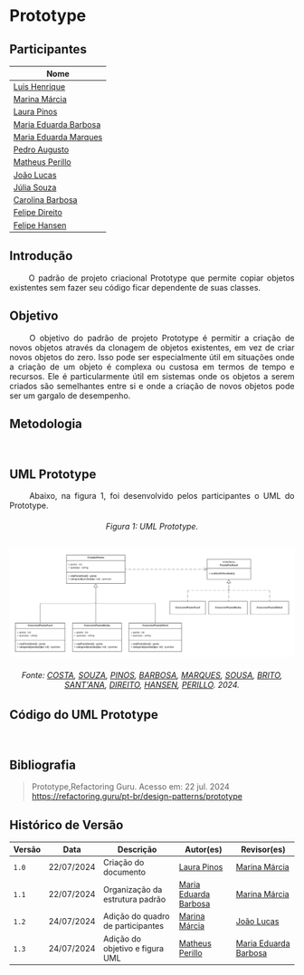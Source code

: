 # Prototype

## Participantes

| Nome                                                        |
| ----------------------------------------------------------- |
| [Luis Henrique](https://github.com/luishenrrique)           |
| [Marina Márcia](https://github.com/The-Boss-Nina)           |
| [Laura Pinos](https://github.com/laurapinos)                |
| [Maria Eduarda Barbosa](https://github.com/Madu01)          |
| [Maria Eduarda Marques](https://github.com/EduardaSMarques) |
| [Pedro Augusto](https://github.com/PedroSiq)                |
| [Matheus Perillo](https://github.com/MatheusPerillo)        |
| [João Lucas](https://github.com/Jlmsousa)                   |
| [Júlia Souza](https://github.com/JuliaSSouza)               |
| [Carolina Barbosa](https://github.com/CarolinaBarb)         |
| [Felipe Direito](https://github.com/FelipeDireito)          |
| [Felipe Hansen](https://github.com/FHansen98)               |

## **Introdução**

<p align="justify">
&emsp;&emsp; O padrão de projeto criacional Prototype que permite copiar objetos existentes sem fazer seu código ficar dependente de suas classes. 
</p>

## **Objetivo**

<p align="justify">
&emsp;&emsp; O objetivo do padrão de projeto Prototype é permitir a criação de novos objetos através da clonagem de objetos existentes, em vez de criar novos objetos do zero. Isso pode ser especialmente útil em situações onde a criação de um objeto é complexa ou custosa em termos de tempo e recursos. Ele é particularmente útil em sistemas onde os objetos a serem criados são semelhantes entre si e onde a criação de novos objetos pode ser um gargalo de desempenho.
</p>

## **Metodologia**

<p align="justify">
&emsp;&emsp;
</p>

## **UML Prototype**

<p align="justify">
&emsp;&emsp; Abaixo, na figura 1, foi desenvolvido pelos participantes o UML do Prototype.

<h6 align="center">Figura 1: UML Prototype.</h6>

![composite](./img/diag-criacional-prototype.png)

<div>
    <h6 align="center">Fonte: 
        <a href="https://github.com/luishenrrique">COSTA</a>, 
        <a href="https://github.com/The-Boss-Nina">SOUZA</a>, 
        <a href="https://github.com/laurapinos">PINOS</a>, 
        <a href="https://github.com/Madu01">BARBOSA</a>, 
        <a href="https://github.com/EduardaSMarques">MARQUES</a>, 
        <a href="https://github.com/Jlmsousa">SOUSA</a>, 
        <a href="https://github.com/CarolinaBarb">BRITO</a>,
        <a href="https://github.com/JuliaSSouza">SANT'ANA</a>,
        <a href="https://github.com/FelipeDireito">DIREITO</a>,
        <a href="https://github.com/FHansen98">HANSEN</a>,
        <a href="https://github.com/MatheusPerillo">PERILLO</a>.
        2024.
    </h6>
</div>

</p>

## **Código do UML Prototype**

<p align="justify">
&emsp;&emsp;
</p>

## **Bibliografia**

> Prototype,Refactoring Guru. Acesso em: 22 jul. 2024 https://refactoring.guru/pt-br/design-patterns/prototype

## **Histórico de Versão**

| Versão | Data       | Descrição                         | Autor(es)                                            | Revisor(es)                                        |
| ------ | ---------- | --------------------------------- | ---------------------------------------------------- | -------------------------------------------------- |
| `1.0`  | 22/07/2024 | Criação do documento              | [Laura Pinos](https://github.com/laurapinos)         | [Marina Márcia](https://github.com/The-Boss-Nina)  |
| `1.1`  | 22/07/2024 | Organização da estrutura padrão   | [Maria Eduarda Barbosa](https://github.com/Madu01)   | [Marina Márcia](https://github.com/The-Boss-Nina)  |
| `1.2`  | 24/07/2024 | Adição do quadro de participantes | [Marina Márcia](https://github.com/The-Boss-Nina)    | [João Lucas](https://github.com/Jlmsousa)          |
| `1.3`  | 24/07/2024 | Adição do objetivo e figura UML   | [Matheus Perillo](https://github.com/MatheusPerillo) | [Maria Eduarda Barbosa](https://github.com/Madu01) |

